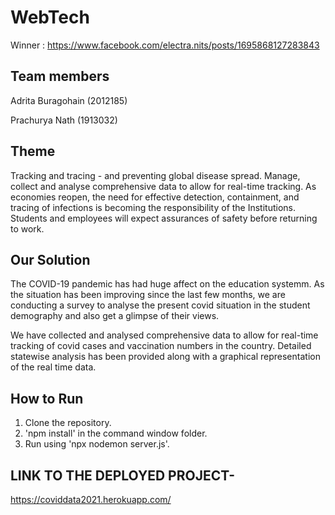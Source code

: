 # WebTech

Winner : https://www.facebook.com/electra.nits/posts/1695868127283843

## Team members
Adrita Buragohain (2012185)

Prachurya Nath (1913032)
## Theme
Tracking and tracing - and preventing global disease spread. Manage, collect and analyse comprehensive data to allow for real-time tracking. As economies reopen, the need for effective detection, containment, and tracing of infections is becoming the responsibility of the Institutions. Students and employees will expect assurances of safety before returning to work.
 
## Our Solution
The COVID-19 pandemic has had huge affect on the education systemm. As the situation has been improving since the last few months, we are conducting a survey to analyse the present covid situation in the student demography and also get a glimpse of their views.

 We have collected and analysed comprehensive data to allow for real-time tracking of covid cases and vaccination numbers in the country. Detailed statewise analysis has been provided along with a graphical representation of the real time data.
 
## How to Run
1. Clone the repository.
2. 'npm install' in the command window folder.
3. Run using 'npx nodemon server.js'.

## LINK TO THE DEPLOYED PROJECT-
https://coviddata2021.herokuapp.com/
